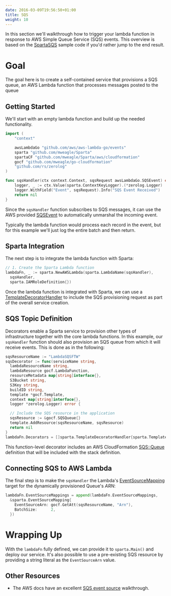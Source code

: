 ```yaml
---
date: 2016-03-09T19:56:50+01:00
title: SQS
weight: 10
---
```


In this section we'll walkthrough how to trigger your lambda function in response to AWS Simple Queue Service (SQS) events. This overview is based on the [SpartaSQS](https://github.com/mweagle/SpartaSQS) sample code if you'd rather jump to the end result.

# Goal

The goal here is to create a self-contained service that provisions a SQS queue, an AWS Lambda function that processes messages posted to the queue

## Getting Started

We'll start with an empty lambda function and build up the needed functionality.

```go
import (
	"context"

	awsLambdaGo "github.com/aws/aws-lambda-go/events"
	sparta "github.com/mweagle/Sparta"
	spartaCF "github.com/mweagle/Sparta/aws/cloudformation"
	gocf "github.com/mweagle/go-cloudformation"
	"github.com/rs/zerolog"
)

func sqsHandler(ctx context.Context, sqsRequest awsLambdaGo.SQSEvent) error {
	logger, _ := ctx.Value(sparta.ContextKeyLogger).(*zerolog.Logger)
	logger.WithField("Event", sqsRequest).Info("SQS Event Received")
	return nil
}
```

Since the `sqsHandler` function subscribes to SQS messages, it can use the AWS provided [SQSEvent](https://godoc.org/github.com/aws/aws-lambda-go/events#SQSEvent) to automatically unmarshal the incoming event.

Typically the lambda function would process each record in the event, but for this example we'll just log the entire batch and then return.

## Sparta Integration

The next step is to integrate the lambda function with Sparta:

```go
// 1. Create the Sparta Lambda function
lambdaFn, _ := sparta.NewAWSLambda(sparta.LambdaName(sqsHandler),
  sqsHandler,
  sparta.IAMRoleDefinition{})
```

Once the lambda function is integrated with Sparta, we can use a [TemplateDecoratorHandler](https://godoc.org/github.com/mweagle/Sparta#TemplateDecoratorHandler) to include the SQS provisioning request as part of the overall service creation.

## SQS Topic Definition

Decorators enable a Sparta service to provision other types of infrastructure together with the core lambda functions. In this example, our `sqsHandler` function should also provision an SQS queue from which it will receive events. This is done as in the following:

```go
sqsResourceName := "LambdaSQSFTW"
sqsDecorator := func(serviceName string,
  lambdaResourceName string,
  lambdaResource gocf.LambdaFunction,
  resourceMetadata map[string]interface{},
  S3Bucket string,
  S3Key string,
  buildID string,
  template *gocf.Template,
  context map[string]interface{},
  logger *zerolog.Logger) error {

  // Include the SQS resource in the application
  sqsResource := &gocf.SQSQueue{}
  template.AddResource(sqsResourceName, sqsResource)
  return nil
}
lambdaFn.Decorators = []sparta.TemplateDecoratorHandler{sparta.TemplateDecoratorHookFunc(sqsDecorator)}
```

This function-level decorator includes an AWS CloudFormation [SQS::Queue](https://docs.aws.amazon.com/AWSCloudFormation/latest/UserGuide/aws-properties-sqs-queues.html) definition that will be included with the stack definition.

## Connecting SQS to AWS Lambda

The final step is to make the `sqsHandler` the Lambda's [EventSourceMapping](https://godoc.org/github.com/mweagle/Sparta#EventSourceMapping) target for the dynamically provisioned Queue's _ARN_:

```go
lambdaFn.EventSourceMappings = append(lambdaFn.EventSourceMappings,
  &sparta.EventSourceMapping{
    EventSourceArn: gocf.GetAtt(sqsResourceName, "Arn"),
    BatchSize:      2,
  })
```

# Wrapping Up

With the `lambdaFn` fully defined, we can provide it to `sparta.Main()` and deploy our service. It's also possible to use a pre-existing SQS resource by providing a string literal as the `EventSourceArn` value.

## Other Resources

- The AWS docs have an excellent [SQS event source](https://aws.amazon.com/blogs/aws/aws-lambda-adds-amazon-simple-queue-service-to-supported-event-sources/) walkthrough.
